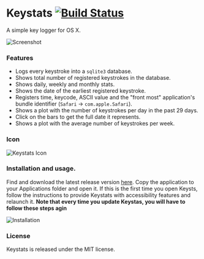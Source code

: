 Keystats [![Build Status](https://travis-ci.org/ElDeveloper/keystats.svg?branch=master)](https://travis-ci.org/ElDeveloper/keystats)
====================================================================================================================================

A simple key logger for OS X.

![Screenshot](http://i.imgur.com/QuNmEKg.gif)

### Features

- Logs every keystroke into a `sqlite3` database.
- Shows total number of registered keystrokes in the database.
- Shows daily, weekly and monthly stats.
- Shows the date of the earliest registered keystroke.
- Registers time, keycode, ASCII value and the "front most" application's
bundle identifier (`Safari` -> `com.apple.Safari`).
- Shows a plot with the number of keystrokes per day in the past 29 days.
- Click on the bars to get the full date it represents.
- Shows a plot with the average number of keystrokes per week.

### Icon

![Keystats Icon](http://i.imgur.com/uapDrb3.png)

### Installation and usage.

Find and download the latest release version
[here](https://github.com/ElDeveloper/keystats/releases). Copy the application
to your Applications folder and open it. If this is the first time you open
Keysts, follow the instructions to provide Keystats with accessibility features
and relaunch it. **Note that every time you update Keystas, you will have to
follow these steps agin**

![Installation](http://i.imgur.com/kHSAD67.gif)

### License

Keystats is released under the MIT license.

